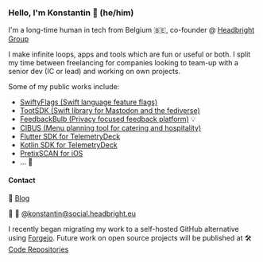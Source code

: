### Hello, I'm Konstantin 👋 (he/him)

I'm a long-time human in tech from Belgium 🇧🇪, co-founder @ [Headbright Group](https://headbright.eu/)

I make infinite loops, apps and tools which are fun or useful or both. I split my time between freelancing for companies looking to team-up with a senior dev (IC or lead) and working on own projects.

Some of my public works include:

- [SwiftyFlags (Swift language feature flags)](https://flags.swiftythemes.com)
- [TootSDK (Swift library for Mastodon and the fediverse)](https://github.com/TootSDK/TootSDK)
- [FeedbackBulb (Privacy focused feedback platform)](https://feedbackbulb.com) 💡
- [CIBUS (Menu planning tool for catering and hospitality)](https://www.cibusapp.be)
- [Flutter SDK for TelemetryDeck](https://github.com/telemetryDeck/fluttersdk)
- [Kotlin SDK for TelemetryDeck](https://github.com/TelemetryDeck/KotlinSDK)
- [PretixSCAN for iOS](https://github.com/pretix/pretixscan-ios)
- ... 🤫


#### Contact

📝 [Blog](https://www.iamkonstantin.eu)

💬 🐘 [@konstantin@social.headbright.eu](https://social.headbright.eu/@konstantin)

I recently began migrating my work to a self-hosted GitHub alternative using [Forgejo](https://forgejo.org). Future work on open source projects will be published at 🛠️ [Code Repositories](https://code.headbright.be/konstantin)



<!--
**kkostov/kkostov** is a ✨ _special_ ✨ repository because its `README.md` (this file) appears on your GitHub profile.

Here are some ideas to get you started:


- 💬 You have a fun
- 📫 How to reach me: ...
- 
- ⚡ Fun fact: ...
-->
